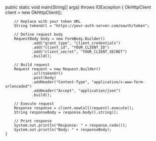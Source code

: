  public static void main(String[] args) throws IOException {
        OkHttpClient client = new OkHttpClient();

        // Replace with your token URL
        String tokenUrl = "https://your-auth-server.com/oauth/token";

        // Define request body
        RequestBody body = new FormBody.Builder()
                .add("grant_type", "client_credentials")
                .add("client_id", "YOUR_CLIENT_ID")
                .add("client_secret", "YOUR_CLIENT_SECRET")
                .build();

        // Build request
        Request request = new Request.Builder()
                .url(tokenUrl)
                .post(body)
                .addHeader("Content-Type", "application/x-www-form-urlencoded")
                .addHeader("Accept", "application/json")
                .build();

        // Execute request
        Response response = client.newCall(request).execute();
        String responseBody = response.body().string();

        // Print response
        System.out.println("Response: " + response.code());
        System.out.println("Body: " + responseBody);
    }
